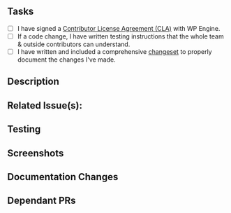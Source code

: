 ## Tasks

- [ ] I have signed a [Contributor License Agreement (CLA)](https://github.com/wpengine/faustjs#contributor-license-agreement) with WP Engine.
- [ ] If a code change, I have written testing instructions that the whole team & outside contributors can understand.
- [ ] I have written and included a comprehensive [changeset](https://github.com/wpengine/faustjs/blob/canary/DEVELOPMENT.md#deployment) to properly document the changes I've made.

## Description

<!--
Include a summary of the change and some contextual information.
-->

## Related Issue(s):

<!--
Provide the GitHub issue(s) number for issue tracking purposes, use the following syntax:

- #1234
-->

## Testing

<!--
Describe the tests that you ran to verify your changes. Provide instructions so we can reproduce. Also list any relevant details for your test configuration such as how to test the changes locally or in staging.
-->

## Screenshots

<!--
If this is a visual change include relevant screenshots about the behavior of the application before and after this change.
-->

## Documentation Changes

<!--
List corresponding changes to the documentation.
-->

## Dependant PRs

<!--
List any dependent PR's that are awaiting review. Use the following syntax:

- #1234
-->
